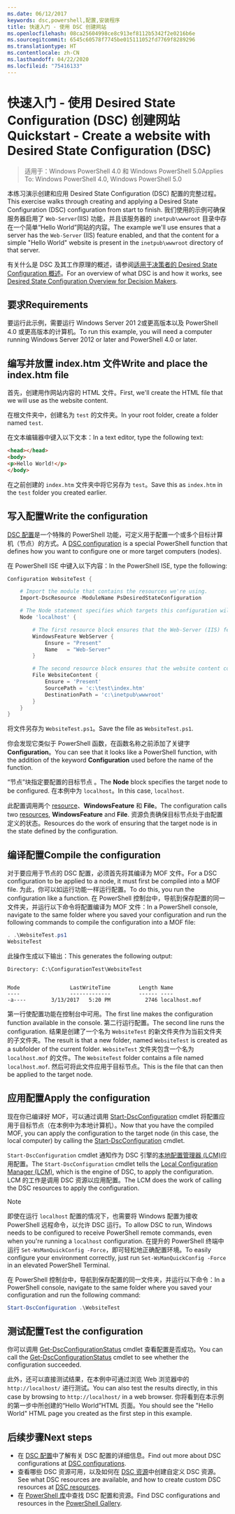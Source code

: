 ```yaml
---
ms.date: 06/12/2017
keywords: dsc,powershell,配置,安装程序
title: 快速入门 - 使用 DSC 创建网站
ms.openlocfilehash: 08ca25604998ce8c913ef8112b5342f2e0216b6e
ms.sourcegitcommit: 6545c60578f7745be015111052fd7769f8289296
ms.translationtype: HT
ms.contentlocale: zh-CN
ms.lasthandoff: 04/22/2020
ms.locfileid: "75416133"
---
```

# <a name="quickstart---create-a-website-with-desired-state-configuration-dsc"></a><span data-ttu-id="2a629-103">快速入门 - 使用 Desired State Configuration (DSC) 创建网站</span><span class="sxs-lookup"><span data-stu-id="2a629-103">Quickstart - Create a website with Desired State Configuration (DSC)</span></span>

> <span data-ttu-id="2a629-104">适用于：Windows PowerShell 4.0 和 Windows PowerShell 5.0</span><span class="sxs-lookup"><span data-stu-id="2a629-104">Applies To: Windows PowerShell 4.0, Windows PowerShell 5.0</span></span>

<span data-ttu-id="2a629-105">本练习演示创建和应用 Desired State Configuration (DSC) 配置的完整过程。</span><span class="sxs-lookup"><span data-stu-id="2a629-105">This exercise walks through creating and applying a Desired State Configuration (DSC) configuration from start to finish.</span></span>
<span data-ttu-id="2a629-106">我们使用的示例可确保服务器启用了 `Web-Server`(IIS) 功能，并且该服务器的 `inetpub\wwwroot` 目录中存在一个简单“Hello World”网站的内容。</span><span class="sxs-lookup"><span data-stu-id="2a629-106">The example we'll use ensures that a server has the `Web-Server` (IIS) feature enabled, and that the content for a simple "Hello World" website is present in the `inetpub\wwwroot` directory of that server.</span></span>

<span data-ttu-id="2a629-107">有关什么是 DSC 及其工作原理的概述，请参阅[适用于决策者的 Desired State Configuration 概述](../overview/decisionMaker.md)。</span><span class="sxs-lookup"><span data-stu-id="2a629-107">For an overview of what DSC is and how it works, see [Desired State Configuration Overview for Decision Makers](../overview/decisionMaker.md).</span></span>

## <a name="requirements"></a><span data-ttu-id="2a629-108">要求</span><span class="sxs-lookup"><span data-stu-id="2a629-108">Requirements</span></span>

<span data-ttu-id="2a629-109">要运行此示例，需要运行 Windows Server 201 2或更高版本以及 PowerShell 4.0 或更高版本的计算机。</span><span class="sxs-lookup"><span data-stu-id="2a629-109">To run this example, you will need a computer running Windows Server 2012 or later and PowerShell 4.0 or later.</span></span>

## <a name="write-and-place-the-indexhtm-file"></a><span data-ttu-id="2a629-110">编写并放置 index.htm 文件</span><span class="sxs-lookup"><span data-stu-id="2a629-110">Write and place the index.htm file</span></span>

<span data-ttu-id="2a629-111">首先，创建用作网站内容的 HTML 文件。</span><span class="sxs-lookup"><span data-stu-id="2a629-111">First, we'll create the HTML file that we will use as the website content.</span></span>

<span data-ttu-id="2a629-112">在根文件夹中，创建名为 `test` 的文件夹。</span><span class="sxs-lookup"><span data-stu-id="2a629-112">In your root folder, create a folder named `test`.</span></span>

<span data-ttu-id="2a629-113">在文本编辑器中键入以下文本：</span><span class="sxs-lookup"><span data-stu-id="2a629-113">In a text editor, type the following text:</span></span>

```html
<head></head>
<body>
<p>Hello World!</p>
</body>
```

<span data-ttu-id="2a629-114">在之前创建的 `index.htm` 文件夹中将它另存为 `test`。</span><span class="sxs-lookup"><span data-stu-id="2a629-114">Save this as `index.htm` in the `test` folder you created earlier.</span></span>

## <a name="write-the-configuration"></a><span data-ttu-id="2a629-115">写入配置</span><span class="sxs-lookup"><span data-stu-id="2a629-115">Write the configuration</span></span>

<span data-ttu-id="2a629-116">[DSC 配置](../configurations/configurations.md)是一个特殊的 PowerShell 功能，可定义用于配置一个或多个目标计算机（节点）的方式。</span><span class="sxs-lookup"><span data-stu-id="2a629-116">A [DSC configuration](../configurations/configurations.md) is a special PowerShell function that defines how you want to configure one or more target computers (nodes).</span></span>

<span data-ttu-id="2a629-117">在 PowerShell ISE 中键入以下内容：</span><span class="sxs-lookup"><span data-stu-id="2a629-117">In the PowerShell ISE, type the following:</span></span>

```powershell
Configuration WebsiteTest {

    # Import the module that contains the resources we're using.
    Import-DscResource -ModuleName PsDesiredStateConfiguration

    # The Node statement specifies which targets this configuration will be applied to.
    Node 'localhost' {

        # The first resource block ensures that the Web-Server (IIS) feature is enabled.
        WindowsFeature WebServer {
            Ensure = "Present"
            Name   = "Web-Server"
        }

        # The second resource block ensures that the website content copied to the website root folder.
        File WebsiteContent {
            Ensure = 'Present'
            SourcePath = 'c:\test\index.htm'
            DestinationPath = 'c:\inetpub\wwwroot'
        }
    }
}
```

<span data-ttu-id="2a629-118">将文件另存为 `WebsiteTest.ps1`。</span><span class="sxs-lookup"><span data-stu-id="2a629-118">Save the file as `WebsiteTest.ps1`.</span></span>

<span data-ttu-id="2a629-119">你会发现它类似于 PowerShell 函数，在函数名称之前添加了关键字 **Configuration**。</span><span class="sxs-lookup"><span data-stu-id="2a629-119">You can see that it looks like a PowerShell function, with the addition of the keyword **Configuration** used before the name of the function.</span></span>

<span data-ttu-id="2a629-120">“节点”块指定要配置的目标节点  。</span><span class="sxs-lookup"><span data-stu-id="2a629-120">The **Node** block specifies the target node to be configured.</span></span> <span data-ttu-id="2a629-121">在本例中为 `localhost`。</span><span class="sxs-lookup"><span data-stu-id="2a629-121">In this case, `localhost`.</span></span>

<span data-ttu-id="2a629-122">此配置调用两个 [resource](../resources/resources.md)、**WindowsFeature** 和 **File**。</span><span class="sxs-lookup"><span data-stu-id="2a629-122">The configuration calls two [resources](../resources/resources.md), **WindowsFeature** and **File**.</span></span>
<span data-ttu-id="2a629-123">资源负责确保目标节点处于由配置定义的状态。</span><span class="sxs-lookup"><span data-stu-id="2a629-123">Resources do the work of ensuring that the target node is in the state defined by the configuration.</span></span>

## <a name="compile-the-configuration"></a><span data-ttu-id="2a629-124">编译配置</span><span class="sxs-lookup"><span data-stu-id="2a629-124">Compile the configuration</span></span>

<span data-ttu-id="2a629-125">对于要应用于节点的 DSC 配置，必须首先将其编译为 MOF 文件。</span><span class="sxs-lookup"><span data-stu-id="2a629-125">For a DSC configuration to be applied to a node, it must first be compiled into a MOF file.</span></span>
<span data-ttu-id="2a629-126">为此，你可以如运行功能一样运行配置。</span><span class="sxs-lookup"><span data-stu-id="2a629-126">To do this, you run the configuration like a function.</span></span>
<span data-ttu-id="2a629-127">在 PowerShell 控制台中，导航到保存配置的同一文件夹，并运行以下命令将配置编译为 MOF 文件：</span><span class="sxs-lookup"><span data-stu-id="2a629-127">In a PowerShell console, navigate to the same folder where you saved your configuration and run the following commands to compile the configuration into a MOF file:</span></span>

```powershell
. .\WebsiteTest.ps1
WebsiteTest
```

<span data-ttu-id="2a629-128">此操作生成以下输出：</span><span class="sxs-lookup"><span data-stu-id="2a629-128">This generates the following output:</span></span>

```
Directory: C:\ConfigurationTest\WebsiteTest


Mode                LastWriteTime         Length Name
----                -------------         ------ ----
-a----        3/13/2017   5:20 PM           2746 localhost.mof
```

<span data-ttu-id="2a629-129">第一行使配置功能在控制台中可用。</span><span class="sxs-lookup"><span data-stu-id="2a629-129">The first line makes the configuration function available in the console.</span></span>
<span data-ttu-id="2a629-130">第二行运行配置。</span><span class="sxs-lookup"><span data-stu-id="2a629-130">The second line runs the configuration.</span></span>
<span data-ttu-id="2a629-131">结果是创建了一个名为 `WebsiteTest` 的新文件夹作为当前文件夹的子文件夹。</span><span class="sxs-lookup"><span data-stu-id="2a629-131">The result is that a new folder, named `WebsiteTest` is created as a subfolder of the current folder.</span></span>
<span data-ttu-id="2a629-132">`WebsiteTest` 文件夹包含一个名为 `localhost.mof` 的文件。</span><span class="sxs-lookup"><span data-stu-id="2a629-132">The `WebsiteTest` folder contains a file named `localhost.mof`.</span></span>
<span data-ttu-id="2a629-133">然后可将此文件应用于目标节点。</span><span class="sxs-lookup"><span data-stu-id="2a629-133">This is the file that can then be applied to the target node.</span></span>

## <a name="apply-the-configuration"></a><span data-ttu-id="2a629-134">应用配置</span><span class="sxs-lookup"><span data-stu-id="2a629-134">Apply the configuration</span></span>

<span data-ttu-id="2a629-135">现在你已编译好 MOF，可以通过调用 [Start-DscConfiguration](/powershell/module/psdesiredstateconfiguration/start-dscconfiguration) cmdlet 将配置应用于目标节点（在本例中为本地计算机）。</span><span class="sxs-lookup"><span data-stu-id="2a629-135">Now that you have the compiled MOF, you can apply the configuration to the target node (in this case, the local computer) by calling the [Start-DscConfiguration](/powershell/module/psdesiredstateconfiguration/start-dscconfiguration) cmdlet.</span></span>

<span data-ttu-id="2a629-136">`Start-DscConfiguration` cmdlet 通知作为 DSC 引擎的[本地配置管理器 (LCM)](../managing-nodes/metaConfig.md)应用配置。</span><span class="sxs-lookup"><span data-stu-id="2a629-136">The `Start-DscConfiguration` cmdlet tells the [Local Configuration Manager (LCM)](../managing-nodes/metaConfig.md), which is the engine of DSC, to apply the configuration.</span></span>
<span data-ttu-id="2a629-137">LCM 的工作是调用 DSC 资源以应用配置。</span><span class="sxs-lookup"><span data-stu-id="2a629-137">The LCM does the work of calling the DSC resources to apply the configuration.</span></span>

> [!NOTE]
> <span data-ttu-id="2a629-138">即使在运行 `localhost` 配置的情况下，也需要将 Windows 配置为接收 PowerShell 远程命令，以允许 DSC 运行。</span><span class="sxs-lookup"><span data-stu-id="2a629-138">To allow DSC to run, Windows needs to be configured to receive PowerShell remote commands, even when you're running a `localhost` configuration.</span></span> <span data-ttu-id="2a629-139">在提升的 PowerShell 终端中运行 `Set-WsManQuickConfig -Force`，即可轻松地正确配置环境。</span><span class="sxs-lookup"><span data-stu-id="2a629-139">To easily configure your environment correctly, just run `Set-WsManQuickConfig -Force` in an elevated PowerShell Terminal.</span></span>

<span data-ttu-id="2a629-140">在 PowerShell 控制台中，导航到保存配置的同一文件夹，并运行以下命令：</span><span class="sxs-lookup"><span data-stu-id="2a629-140">In a PowerShell console, navigate to the same folder where you saved your configuration and run the following command:</span></span>

```powershell
Start-DscConfiguration .\WebsiteTest
```

## <a name="test-the-configuration"></a><span data-ttu-id="2a629-141">测试配置</span><span class="sxs-lookup"><span data-stu-id="2a629-141">Test the configuration</span></span>

<span data-ttu-id="2a629-142">你可以调用 [Get-DscConfigurationStatus](/powershell/module/psdesiredstateconfiguration/get-dscconfigurationstatus) cmdlet 查看配置是否成功。</span><span class="sxs-lookup"><span data-stu-id="2a629-142">You can call the [Get-DscConfigurationStatus](/powershell/module/psdesiredstateconfiguration/get-dscconfigurationstatus) cmdlet to see whether the configuration succeeded.</span></span>

<span data-ttu-id="2a629-143">此外，还可以直接测试结果，在本例中可通过浏览 Web 浏览器中的 `http://localhost/` 进行测试。</span><span class="sxs-lookup"><span data-stu-id="2a629-143">You can also test the results directly, in this case by browsing to `http://localhost/` in a web browser.</span></span>
<span data-ttu-id="2a629-144">你将看到在本示例的第一步中所创建的“Hello World”HTML 页面。</span><span class="sxs-lookup"><span data-stu-id="2a629-144">You should see the "Hello World" HTML page you created as the first step in this example.</span></span>

## <a name="next-steps"></a><span data-ttu-id="2a629-145">后续步骤</span><span class="sxs-lookup"><span data-stu-id="2a629-145">Next steps</span></span>

- <span data-ttu-id="2a629-146">在 [DSC 配置](../configurations/configurations.md)中了解有关 DSC 配置的详细信息。</span><span class="sxs-lookup"><span data-stu-id="2a629-146">Find out more about DSC configurations at [DSC configurations](../configurations/configurations.md).</span></span>
- <span data-ttu-id="2a629-147">查看哪些 DSC 资源可用，以及如何在 [DSC 资源](../resources/resources.md)中创建自定义 DSC 资源。</span><span class="sxs-lookup"><span data-stu-id="2a629-147">See what DSC resources are available, and how to create custom DSC resources at [DSC resources](../resources/resources.md).</span></span>
- <span data-ttu-id="2a629-148">在 [PowerShell 库](https://www.powershellgallery.com/)中查找 DSC 配置和资源。</span><span class="sxs-lookup"><span data-stu-id="2a629-148">Find DSC configurations and resources in the [PowerShell Gallery](https://www.powershellgallery.com/).</span></span>
